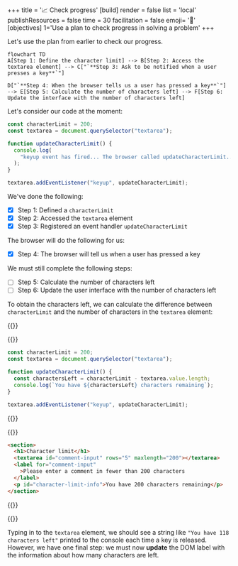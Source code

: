 +++
title = '📈 Check progress'
[build]
    render = false
    list = 'local'
    publishResources = false
time = 30
facilitation = false
emoji= '🧩'
[objectives]
    1='Use a plan to check progress in solving a problem'
+++

Let's use the plan from earlier to check our progress.

```mermaid
flowchart TD
A[Step 1: Define the character limit] --> B[Step 2: Access the textarea element] --> C["`**Step 3: Ask to be notified when a user presses a key**`"]

D["`**Step 4: When the browser tells us a user has pressed a key**`"] --> E[Step 5: Calculate the number of characters left] --> F[Step 6: Update the interface with the number of characters left]
```

Let's consider our code at the moment:

```js
const characterLimit = 200;
const textarea = document.querySelector("textarea");

function updateCharacterLimit() {
  console.log(
    "keyup event has fired... The browser called updateCharacterLimit..."
  );
}

textarea.addEventListener("keyup", updateCharacterLimit);
```

We've done the following:

- [x] Step 1: Defined a `characterLimit`
- [x] Step 2: Accessed the `textarea` element
- [x] Step 3: Registered an event handler `updateCharacterLimit`

The browser will do the following for us:

- [x] Step 4: The browser will tell us when a user has pressed a key

We must still complete the following steps:

- [ ] Step 5: Calculate the number of characters left
- [ ] Step 6: Update the user interface with the number of characters left

To obtain the characters left, we can calculate the difference between `characterLimit` and the number of characters in the `textarea` element:

{{<tabs>}}

{{<tab name="javascript">}}

```js
const characterLimit = 200;
const textarea = document.querySelector("textarea");

function updateCharacterLimit() {
  const charactersLeft = characterLimit - textarea.value.length;
  console.log(`You have ${charactersLeft} characters remaining`);
}

textarea.addEventListener("keyup", updateCharacterLimit);
```

{{</tab>}}

{{<tab name="html-css">}}

```html
<section>
  <h1>Character limit</h1>
  <textarea id="comment-input" rows="5" maxlength="200"></textarea>
  <label for="comment-input"
    >Please enter a comment in fewer than 200 characters
  </label>
  <p id="character-limit-info">You have 200 characters remaining</p>
</section>
```

{{</tab>}}

{{</tabs>}}

Typing in to the `textarea` element, we should see a string like `"You have 118 characters left"` printed to the console each time a key is released. However, we have one final step: we must now **update** the DOM label with the information about how many characters are left.
